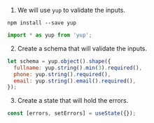 1. We will use `yup` to validate the inputs.

```shell
npm install --save yup
```

```js
import * as yup from 'yup';
```

2. Create a schema that will validate the inputs.

```js
let schema = yup.object().shape({
  fullname: yup.string().min(3).required(),
  phone: yup.string().required(),
  email: yup.string().email().required(),
});
```

3. Create a state that will hold the errors.

```js
const [errors, setErrors] = useState({});
```
